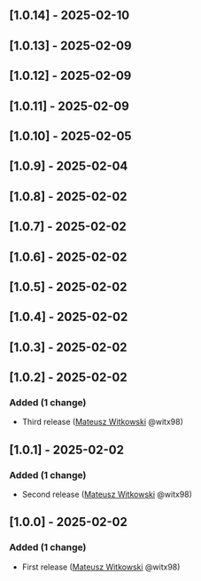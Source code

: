<!-- @formatter:off -->
<!-- noinspection -->
<!-- Prevents auto format, for JetBrains IDE File > Settings > Editor > Code Style (Formatter Tab) > Turn formatter on/off with markers in code comments  -->

<!-- This file is automatically generate by logchange tool 🌳 🪓 => 🪵 -->
<!-- Visit https://github.com/logchange/logchange and leave a star 🌟 -->
<!-- !!! ⚠️ DO NOT MODIFY THIS FILE, YOUR CHANGES WILL BE LOST ⚠️ !!! -->


[1.0.14] - 2025-02-10
---------------------


[1.0.13] - 2025-02-09
---------------------


[1.0.12] - 2025-02-09
---------------------


[1.0.11] - 2025-02-09
---------------------


[1.0.10] - 2025-02-05
---------------------


[1.0.9] - 2025-02-04
--------------------


[1.0.8] - 2025-02-02
--------------------


[1.0.7] - 2025-02-02
--------------------


[1.0.6] - 2025-02-02
--------------------


[1.0.5] - 2025-02-02
--------------------


[1.0.4] - 2025-02-02
--------------------


[1.0.3] - 2025-02-02
--------------------


[1.0.2] - 2025-02-02
--------------------

### Added (1 change)

- Third release ([Mateusz Witkowski](https://github.com/witx98) @witx98)


[1.0.1] - 2025-02-02
--------------------

### Added (1 change)

- Second release ([Mateusz Witkowski](https://github.com/witx98) @witx98)


[1.0.0] - 2025-02-02
--------------------

### Added (1 change)

- First release ([Mateusz Witkowski](https://github.com/witx98) @witx98)




